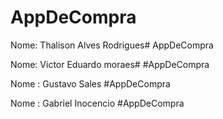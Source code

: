 AppDeCompra
=======
Nome: Thalison Alves Rodrigues# AppDeCompra

Nome: Victor Eduardo moraes# #AppDeCompra

Nome : Gustavo Sales #AppDeCompra

Nome : Gabriel Inocencio #AppDeCompra
